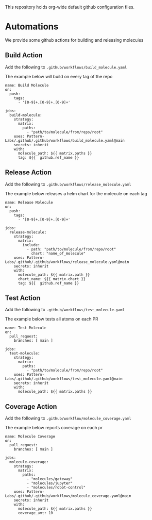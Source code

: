 This repository holds org-wide default github configuration files.

# Automations

We provide some github actions for building and releasing molecules

## Build Action
Add the following to `.github/workflows/build_molecule.yaml`

The example below will build on every tag of the repo
```
name: Build Molecule
on:
  push:
    tags:
      - '[0-9]+.[0-9]+.[0-9]+'

jobs:
  build-molecule:
    strategy:
      matrix:
        paths:
          - "path/to/molecule/from/repo/root"
    uses: Pattern-Labs/.github/.github/workflows/build_molecule.yaml@main
    secrets: inherit
    with:
      molecule_path: ${{ matrix.paths }}
      tag: ${{  github.ref_name }}
```

## Release Action
Add the following to `.github/workflows/release_molecule.yaml`

The example below releases a helm chart for the molecule on each tag
```
name: Release Molecule
on:
  push:
    tags:
      - '[0-9]+.[0-9]+.[0-9]+'

jobs:
  release-molecule:
    strategy:
      matrix:
        include:
          - path: "path/to/molecule/from/repo/root"
            chart: "name_of_molecule"
    uses: Pattern-Labs/.github/.github/workflows/release_molecule.yaml@main
    secrets: inherit
    with:
      molecule_path: ${{ matrix.path }}
      chart_name: ${{ matrix.chart }}
      tag: ${{  github.ref_name }}
```

## Test Action
Add the following to `.github/workflows/test_molecule.yaml`

The example below tests all atoms on each PR
```
name: Test Molecule
on:
  pull_request:
    branches: [ main ]

jobs:
  test-molecule:
    strategy:
      matrix:
        paths:
          - "path/to/molecule/from/repo/root"
    uses: Pattern-Labs/.github/.github/workflows/test_molecule.yaml@main
    secrets: inherit
    with:
      molecule_path: ${{ matrix.paths }}
```

## Coverage Action
Add the following to `.github/workflow/molecule_coverage.yaml`

The example below reports coverage on each pr
```
name: Molecule Coverage
on:
  pull_request:
    branches: [ main ]

jobs:
  molecule-coverage:
    strategy:
      matrix:
        paths:
          - "molecules/gateway"
          - "molecules/jupyter"
          - "molecules/robot-control"
    uses: Pattern-Labs/.github/.github/workflows/molecule_coverage.yaml@main
    secrets: inherit
    with:
      molecule_path: ${{ matrix.paths }}
      coverage_amt: 10
```
